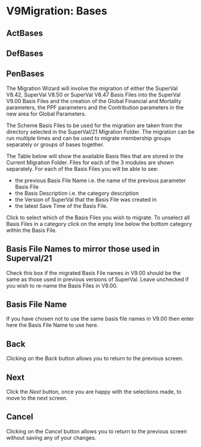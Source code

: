 # V9Migration: Bases



## ActBases

## DefBases

## PenBases

The Migration Wizard will involve the migration of either the SuperVal
V8.42, SuperVal V8.50 or SuperVal V8.47 Basis Files into the SuperVal
V9.00 Basis Files and the creation of the Global Financial and Mortality
parameters, the PPF parameters and the Contribution parameters in the
new area for Global Parameters.

The Scheme Basis Files to be used for the migration are taken from the
directory selected in the SuperVal/21 Migration Folder. The migration
can be run multiple times and can be used to migrate membership groups
separately or groups of bases together.

The Table below will show the available Basis files that are stored in
the Current Migration Folder. Files for each of the 3 modules are shown
separately. For each of the Basis Files you will be able to see:

-   the previous Basis File Name i.e. the name of the previous parameter
    Basis File
-   the Basis Description i.e. the category description
-   the Version of SuperVal that the Basis File was created in
-   the latest Save Time of the Basis File.

Click to select which of the Basis Files you wish to migrate. To
unselect all Basis Files in a category click on the empty line below the
bottom category within the Basis File.

## Basis File Names to mirror those used in Superval/21

Check this box if the migrated Basis File names in V9.00 should be the
same as those used in previous versions of SuperVal. Leave unchecked if
you wish to re-name the Basis Files in V9.00.

## Basis File Name

If you have chosen not to use the same basis file names in V9.00 then
enter here the Basis File Name to use here.

## Back

Clicking on the _Back_ button allows you to return to the previous screen.

## Next

Click the _Next_ button, once you are happy with the selections made, to
move to the next screen.

## Cancel

Clicking on the _Cancel_ button allows you to return to the previous
screen without saving any of your changes.